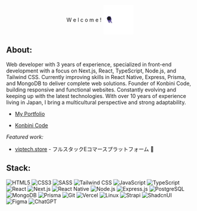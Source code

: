<p align="center">
  <div style="display: flex; align-items: center; justify-content: center; gap: 6px;">
   W e l c o m e !
    <img src="ghost.gif" alt="animation" width="80"/>
  </div>
</p>

## About:
Web developer with 3 years of experience, specialized in front-end development with a focus on Next.js, React, TypeScript, Node.js, and Tailwind CSS. Currently improving skills in React Native, Express, Prisma, and MongoDB to deliver complete web solutions. Founder of Konbini Code, building responsive and functional websites. Constantly evolving and keeping up with the latest technologies. With over 10 years of experience living in Japan, I bring a multicultural perspective and strong adaptability.

- [My Portfolio](https://fernandohiroshi.com)
  
- [Konbini Code](https://konbinicode.com/en)
  
*Featured work:*

- [viptech.store](https://viptech.store) - フルスタックEコマースプラットフォーム 💎  

## Stack:

![HTML5](https://img.shields.io/badge/HTML5-E34F26?style=flat&logo=html5&logoColor=white) ![CSS3](https://img.shields.io/badge/CSS3-1572B6?style=flat&logo=css3&logoColor=white) ![SASS](https://img.shields.io/badge/SASS-hotpink?style=flat&logo=SASS&logoColor=white) ![Tailwind CSS](https://img.shields.io/badge/TailwindCSS-38B2AC?style=flat&logo=tailwind-css&logoColor=white) ![JavaScript](https://img.shields.io/badge/JavaScript-F7DF1E?style=flat&logo=javascript&logoColor=black) ![TypeScript](https://img.shields.io/badge/TypeScript-007ACC?style=flat&logo=typescript&logoColor=white) ![React](https://img.shields.io/badge/React-20232A?style=flat&logo=react&logoColor=61DAFB) ![Next.js](https://img.shields.io/badge/Next.js-000000?style=flat&logo=next.js&logoColor=white) ![React Native](https://img.shields.io/badge/React_Native-20232A?style=flat&logo=react&logoColor=61DAFB) ![Node.js](https://img.shields.io/badge/Node.js-339933?style=flat&logo=node.js&logoColor=white) ![Express.js](https://img.shields.io/badge/Express.js-404D59?style=flat&logo=express&logoColor=white) ![PostgreSQL](https://img.shields.io/badge/PostgreSQL-4169E1?style=flat&logo=postgresql&logoColor=white) ![MongoDB](https://img.shields.io/badge/MongoDB-4EA94B?style=flat&logo=mongodb&logoColor=white) ![Prisma](https://img.shields.io/badge/Prisma-3982CE?style=flat&logo=Prisma&logoColor=white) ![Git](https://img.shields.io/badge/Git-F05033?style=flat&logo=git&logoColor=white) ![Vercel](https://img.shields.io/badge/Vercel-000000?style=flat&logo=vercel&logoColor=white) ![Linux](https://img.shields.io/badge/Linux-FCC624?style=flat&logo=linux&logoColor=black) ![Strapi](https://img.shields.io/badge/Strapi-2E7EEA?style=flat&logo=strapi&logoColor=white) ![ShadcnUI](https://img.shields.io/badge/shadcn.ui-000000?style=flat&logo=shadcnui&logoColor=white) ![Figma](https://img.shields.io/badge/Figma-F24E1E?style=flat&logo=figma&logoColor=white) ![ChatGPT](https://img.shields.io/badge/ChatGPT-74AA9C?style=flat&logo=openai&logoColor=white)

